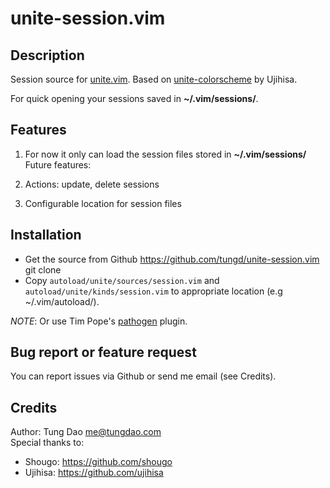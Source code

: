 unite-session.vim
=================

Description
-----------
Session source for [unite.vim](https://github.com/shougo/unite.vim).
Based on [unite-colorscheme](https://github.com/ujihisa/unite-colorscheme) by Ujihisa.

For quick opening your sessions saved in **~/.vim/sessions/**.

Features
--------
1. For now it only can load the session files stored in **~/.vim/sessions/**
Future features:

1. Actions: update, delete sessions
2. Configurable location for session files

Installation
------------
* Get the source from Github <https://github.com/tungd/unite-session.vim>  
    git clone 
* Copy `autoload/unite/sources/session.vim` and `autoload/unite/kinds/session.vim`
  to appropriate location (e.g ~/.vim/autoload/).

_NOTE_: Or use Tim Pope's [pathogen](https://github.com/tpope/vim-pathogen) plugin.

Bug report or feature request
-----------------------------
You can report issues via Github or send me email (see Credits).

Credits
-------
Author: Tung Dao <me@tungdao.com>  
Special thanks to:

* Shougo: https://github.com/shougo
* Ujihisa: https://github.com/ujihisa


